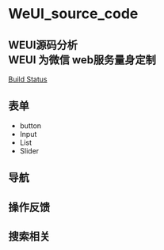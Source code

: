 # WeUI_source_code
WEUI源码分析  
WEUI 为微信 web服务量身定制  
---  
[Build Status](https://travis-ci.org/Tencent/weui.svg?branch=master)
## 表单  
- button  
- Input  
- List  
- Slider
## 导航

## 操作反馈

## 搜索相关

